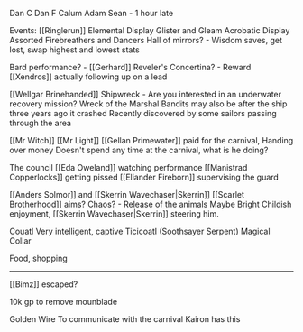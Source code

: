 Dan C
Dan F
Calum
Adam
Sean - 1 hour late



Events:
[[Ringlerun]] Elemental Display
Glister and Gleam Acrobatic Display
Assorted Firebreathers and Dancers
Hall of mirrors? - Wisdom saves, get lost, swap highest and lowest stats


Bard performance? - [[Gerhard]]
	Reveler's Concertina? - Reward
	[[Xendros]] actually following up on a lead
	

[[Wellgar Brinehanded]]
	Shipwreck - Are you interested in an underwater recovery mission?
	Wreck of the Marshal
	Bandits may also be after the ship
	three years ago it crashed
	Recently discovered by some sailors passing through the area
	


[[Mr Witch]]
[[Mr Light]]
	[[Gellan Primewater]] paid for the carnival,
	Handing over money
	Doesn't spend any time at the carnival, what is he doing?


The council
	[[Eda Oweland]] watching performance
	[[Manistrad Copperlocks]] getting pissed
	[[Eliander Fireborn]] supervising the guard

[[Anders Solmor]] and [[Skerrin Wavechaser|Skerrin]]
	[[Scarlet Brotherhood]] aims? Chaos? - Release of the animals
	Maybe 
	Bright Childish enjoyment, [[Skerrin Wavechaser|Skerrin]] steering him.


Couatl
	Very intelligent, captive
	Ticicoatl (Soothsayer Serpent)
	Magical Collar


Food, shopping


<hr>


[[Bimz]] escaped?

10k gp to remove mounblade

Golden Wire To communicate with the carnival
Kairon has this


